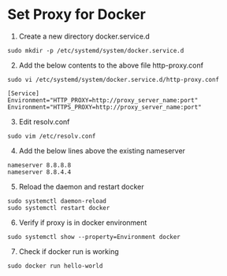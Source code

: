 # Set Proxy for Docker

1. Create a new directory docker.service.d

`sudo mkdir -p /etc/systemd/system/docker.service.d`


2. Add the below contents to the above file http-proxy.conf


```
sudo vi /etc/systemd/system/docker.service.d/http-proxy.conf
```

```
[Service]
Environment="HTTP_PROXY=http://proxy_server_name:port"
Environment="HTTPS_PROXY=http://proxy_server_name:port"
```

3. Edit resolv.conf 

`sudo vim /etc/resolv.conf`

4.  Add the below lines above the existing nameserver

```
nameserver 8.8.8.8
nameserver 8.8.4.4
```

5. Reload the daemon and restart docker

```
sudo systemctl daemon-reload
sudo systemctl restart docker
```

6. Verify if proxy is in docker environment

`sudo systemctl show --property=Environment docker`


7. Check if docker run is working

`sudo docker run hello-world`
